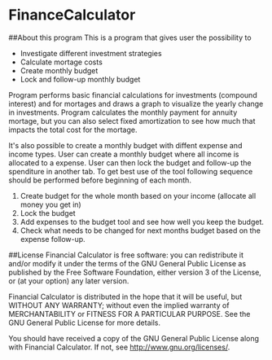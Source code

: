 # FinanceCalculator
##About this program
This is a program that gives user the possibility to 
* Investigate different investment strategies
* Calculate mortage costs
* Create monthly budget
* Lock and follow-up monthly budget

Program performs basic financial calculations for investments (compound interest) and for mortages and draws a graph to visualize the yearly change in investments. Program calculates the monthly payment for annuity mortage, but you can also select fixed amortization to see how much that impacts the total cost for the mortage.

It's also possible to create a monthly budget with diffent expense and income types. User can create a monthly budget where all income is allocated to a expense. User can then lock the budget and follow-up the spenditure in another tab. To get best use of the tool following sequence should be performed before beginning of each month.

1. Create budget for the whole month based on your income (allocate all money you get in)
2. Lock the budget
3. Add expenses to the budget tool and see how well you keep the budget.
4. Check what needs to be changed for next months budget based on the expense follow-up.

##License
Financial Calculator is free software: you can redistribute it and/or modify it under the terms of the GNU General Public License as published by the Free Software Foundation, either version 3 of the License, or (at your option) any later version.

Financial Calculator is distributed in the hope that it will be useful, but WITHOUT ANY WARRANTY; without even the implied warranty of MERCHANTABILITY or FITNESS FOR A PARTICULAR PURPOSE.  See the GNU General Public License for more details.

You should have received a copy of the GNU General Public License along with Financial Calculator.  If not, see <http://www.gnu.org/licenses/>.
